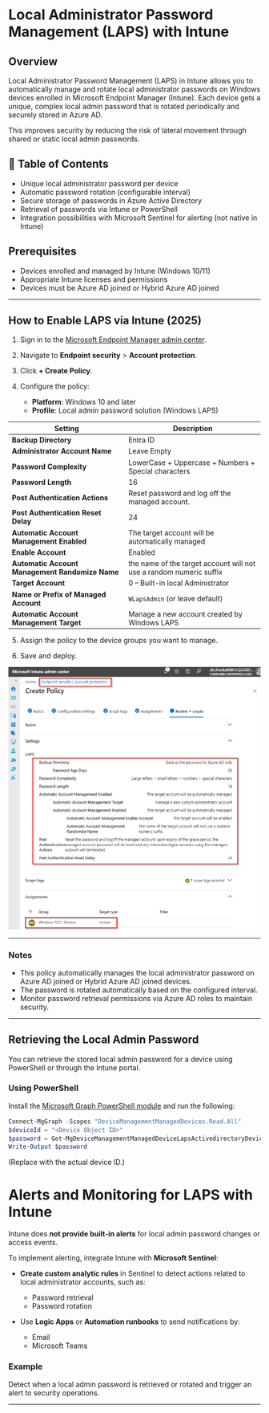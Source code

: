 # Local Administrator Password Management (LAPS) with Intune

## Overview

Local Administrator Password Management (LAPS) in Intune allows you to automatically manage and rotate local administrator passwords on Windows devices enrolled in Microsoft Endpoint Manager (Intune). Each device gets a unique, complex local admin password that is rotated periodically and securely stored in Azure AD.

This improves security by reducing the risk of lateral movement through shared or static local admin passwords.

## 📘 Table of Contents

- Unique local administrator password per device
- Automatic password rotation (configurable interval)
- Secure storage of passwords in Azure Active Directory
- Retrieval of passwords via Intune or PowerShell
- Integration possibilities with Microsoft Sentinel for alerting (not native in Intune)

## Prerequisites

- Devices enrolled and managed by Intune (Windows 10/11)
- Appropriate Intune licenses and permissions
- Devices must be Azure AD joined or Hybrid Azure AD joined

---

## How to Enable LAPS via Intune (2025)

1. Sign in to the [Microsoft Endpoint Manager admin center](https://endpoint.microsoft.com).

2. Navigate to **Endpoint security** > **Account protection**.

3. Click **+ Create Policy**.

4. Configure the policy:
   - **Platform**: Windows 10 and later
   - **Profile**: Local admin password solution (Windows LAPS)

| Setting                                          | Description                                                                                             
|--------------------------------------------------|----------------------------------------------------------------------------------------------------------
| **Backup Directory**                             | Entra ID                                                                                                 |
| **Administrator Account Name**                   | Leave Empty                                                                                              | 
| **Password Complexity**                          | LowerCase + Uppercase + Numbers + Special characters                                                     | 
| **Password Length**                              | 16                                                                                                       | 
| **Post Authentication Actions**                  | Reset password and log off the managed account.                                                          | 
| **Post Authentication Reset Delay**              | 24                                                                                                       |
| **Automatic Account Management Enabled**         | The target account will be automatically managed                                                         | 
| **Enable Account**                               | Enabled                                                                               | 
| **Automatic Account Management Randomize Name**  | the name of the target account will not use a random numeric suffix                   | 
| **Target Account**                               | 0 – Built-in local Administrator                                                      | 
| **Name or Prefix of Managed Account**            | `WLapsAdmin` (or leave default)      
| **Automatic Account Management Target**          | Manage a new account created by Windows LAPS

5. Assign the policy to the device groups you want to manage.

6. Save and deploy.

![LAPS_Policy](https://github.com/AliChoukatli/CyberShield-Enterprise/blob/main/05_Zero_Trust_%26_Security_Hardening/Screenshots/LAPS_Policy.png)

---

### Notes

- This policy automatically manages the local administrator password on Azure AD joined or Hybrid Azure AD joined devices.
- The password is rotated automatically based on the configured interval.
- Monitor password retrieval permissions via Azure AD roles to maintain security.


---

## Retrieving the Local Admin Password

You can retrieve the stored local admin password for a device using PowerShell or through the Intune portal.

### Using PowerShell

Install the [Microsoft Graph PowerShell module](https://learn.microsoft.com/en-us/powershell/microsoftgraph/overview) and run the following:

```powershell
Connect-MgGraph -Scopes "DeviceManagementManagedDevices.Read.All"
$deviceId = "<Device Object ID>"
$password = Get-MgDeviceManagementManagedDeviceLapsActivedirectoryDevicePassword -ManagedDeviceId $deviceId
Write-Output $password
```
(Replace <Device Object ID> with the actual device ID.)


# Alerts and Monitoring for LAPS with Intune

Intune does **not provide built-in alerts** for local admin password changes or access events.

To implement alerting, integrate Intune with **Microsoft Sentinel**:

- **Create custom analytic rules** in Sentinel to detect actions related to local administrator accounts, such as:
  - Password retrieval
  - Password rotation

- Use **Logic Apps** or **Automation runbooks** to send notifications by:
  - Email
  - Microsoft Teams

### Example

Detect when a local admin password is retrieved or rotated and trigger an alert to security operations.

---





